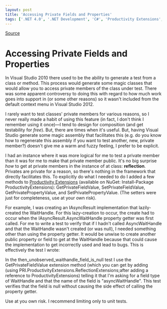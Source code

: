 ```yaml
---
layout: post
title: 'Accessing Private Fields and Properties'
tags: ['.NET 4.0', '.NET Development', 'C#', 'Productivity Extensions', 'msmvps', 'April 2013']
---
```

[Source](http://pr-blog.azurewebsites.net/2013/04/03/accessing-private-fields-and-properties/ "Permalink to Accessing Private Fields and Properties")

# Accessing Private Fields and Properties

In Visual Studio 2010 there used to be the ability to generate a test from a class or method. This process would generate some magic classes that would allow you to access private members of the class under test. There was some apparent controversy to doing this with regard to how much work goes into support in (or some other reasons) so it wasn't included from the default context menu in Visual Studio 2012.

I rarely want to test classes' private members for various reasons, so I never really made a habit of using this feature (in fact, I don't think I remember using it once)—I tend to design for composition (and get testability for _free_). But, there are times when it's useful. But, having Visual Studio generate some magic assembly that facilitates this (e.g. do you know how to regenerate this assembly if you want to test another, new, private member?) doesn't give me a warm and fuzzy feeling, I prefer to be explicit.

I had an instance where it was more logical for me to test a private member than it was for me to make that private member public. It's no big surprise _how_ to get at private members in the instance of at class: **reflection**. Privates are private for a reason, so there's nothing in the framework that directly facilitates this. To explicitly do what I needed to do I added a few methods to [Productivity Extensions][1] (available on NuGet: Install-Package ProductivityExtensions): GetPrivateFieldValue, SetPrivateFieldValue, GetPrivatePropertyValue, and SetPrivatePropertyValue. (The setters were just for completeness, use at your own risk).

For example, I was creating an IAsyncResult implementation that lazily-created the WaitHandle. For this lazy-creation to occur, the create had to occur when the IAsyncResult.AsyncWaitHandle property getter was first called. For me to write a test to verify that if I hadn't called AsyncWaitHandle and that the WaitHandle wasn't created (or was null), I needed something other than using the property getter. It would be unwise to create another public property or field to get at the WaitHandle because that could cause the implementation to get incorrectly used and lead to bugs. This is effectively the test I wrote:



In the then_unobserved_waithandle_field_is_null test I use the GetPrivateFieldValue<WaitHandle> extension method (which you can get by adding (using PRI.ProductivityExtensions.ReflectionExtensions;after adding a reference to ProductivityExtensions) telling it that I'm asking for a field type of WaitHandle and that the name of the field is "asyncWaitHandle". This test verifies that the field is null without causing the side effect of calling the property getter.

Use at you own risk. I recommend limiting only to unit tests.

[1]: http://bit.ly/PDsKcs


